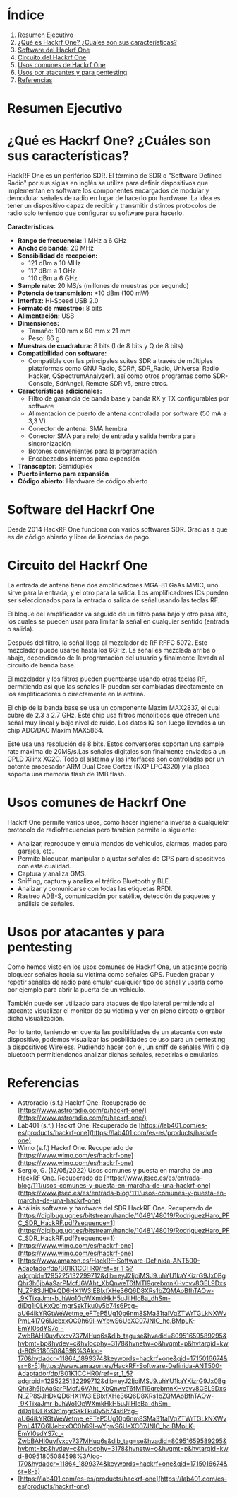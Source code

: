 # Índice

1. [Resumen Ejecutivo](#resumen-ejecutivo)
2. [¿Qué es Hackrf One? ¿Cuáles son sus características?](#qué-es-hackrf-one-cuáles-son-sus-características)
3. [Software del Hackrf One](#software-del-hackrf-one)
4. [Circuito del Hackrf One](#circuito-del-hackrf-one)
5. [Usos comunes de Hackrf One](#usos-comunes-de-hackrf-one)
6. [Usos por atacantes y para pentesting](#usos-por-atacantes-y-para-pentesting)
7. [Referencias](#referencias)

# Resumen Ejecutivo

# ¿Qué es Hackrf One? ¿Cuáles son sus características?

HackRF One es un periférico SDR. El término de SDR o "Software Defined Radio" por sus siglas en inglés se utiliza para definir dispositivos que implementan en software los componentes encargados de modular y demodular señales de radio en lugar de hacerlo por hardware. La idea es tener un dispositivo capaz de recibir y transmitir distintos protocolos de radio solo teniendo que configurar su software para hacerlo.

**Características** 

- **Rango de frecuencia:** 1 MHz a 6 GHz
- **Ancho de banda:** 20 MHz
- **Sensibilidad de recepción:**
    - 121 dBm a 10 MHz
    - 117 dBm a 1 GHz
    - 110 dBm a 6 GHz
- **Sample rate:** 20 MS/s (millones de muestras por segundo)
- **Potencia de transmisión:** +10 dBm (100 mW)
- **Interfaz:** Hi-Speed USB 2.0
- **Formato de muestreo:** 8 bits
- **Alimentación:** USB
- **Dimensiones:**
    - Tamaño: 100 mm x 60 mm x 21 mm
    - Peso: 86 g
- **Muestras de cuadratura:** 8 bits (I de 8 bits y Q de 8 bits)
- **Compatibilidad con software:** 
  - Compatible con las principales suites SDR a través de múltiples plataformas como GNU Radio, SDR#, SDR_Radio, Universal Radio Hacker, QSpectrumAnalyzer1, así como otros programas como SDR-Console, SdrAngel, Remote SDR v5, entre otros.
- **Características adicionales:**
    - Filtro de ganancia de banda base y banda RX y TX configurables por software
    - Alimentación de puerto de antena controlada por software (50 mA a 3,3 V)
    - Conector de antena: SMA hembra
    - Conector SMA para reloj de entrada y salida hembra para sincronización
    - Botones convenientes para la programación
    - Encabezados internos para expansión
- **Transceptor:** Semidúplex
- **Puerto interno para expansión**
- **Código abierto:** Hardware de código abierto

# Software del Hackrf One

Desde 2014 HackRF One funciona con varios softwares SDR. Gracias a que es de código abierto y libre de licencias de pago.

# Circuito del Hackrf One

La entrada de antena tiene dos amplificadores MGA-81 GaAs MMIC, uno sirve para la entrada, y el otro para la salida. Los amplificadores ICs pueden ser seleccionados para la entrada o salida de señal usando las teclas RF.

El bloque del amplificador va seguido de un filtro pasa bajo y otro pasa alto, los cuales se pueden usar para limitar la señal en cualquier sentido (entrada o salida).

Después del filtro, la señal llega al mezclador de RF RFFC 5072. Este mezclador puede usarse hasta los 6GHz. La señal es mezclada arriba o abajo, dependiendo de la programación del usuario y finalmente llevada al circuito de banda base.

El mezclador y los filtros pueden puentearse usando otras teclas RF, permitiendo asi que las señales IF puedan ser cambiadas directamente en los amplificadores o directamente en la antena.

El chip de la banda base se usa un componente Maxim MAX2837, el cual cubre de 2.3 a 2.7 GHz. Este chip usa filtros monoliticos que ofrecen una señal muy lineal y bajo nivel de ruido. Los datos IQ son luego llevados a un chip ADC/DAC Maxim MAX5864. 

Este usa una resolución de 8 bits. Estos conversores soportan una sample rate máxima de 20MS/s.Las señales digitales son finalmente enviadas a un CPLD Xilinx XC2C. Todo el sistema y las interfaces son controladas por un potente procesador ARM Dual Core Cortex (NXP LPC4320) y la placa soporta una memoria flash de 1MB flash.

# Usos comunes de Hackrf One

Hackrf One permite varios usos, como hacer ingienería inversa a cualquiekr protocolo de radiofrecuencias pero también permite lo siguiente:

- Analizar, reproduce y emula mandos de vehículos, alarmas, mados para garajes, etc.
- Permite bloquear, manipular o ajustar señales de GPS para dispositivos con esta cualidad.
- Captura y analiza GMS.
- Sniffing, captura y analiza el tráfico Bluetooth y BLE.
- Analizar y comunicarse con todas las etiquetas RFDI.
- Rastreo ADB-S, comunicación por satélite, detección de paquetes y análisis de señales.

# Usos por atacantes y para pentesting

Como hemos visto en los usos comunes de Hackrf One, un atacante podría bloquear señales hacia su victima como señales GPS. Pueden grabar y repetir señales de radio para emular cualquier tipo de señal y usarla como por ejemplo para abrir la puerta de un vehículo.

También puede ser utilizado para ataques de tipo lateral permitiendo al atacante visualizar el monitor de su victima y ver en pleno directo o grabar dicha visualización.

Por lo tanto, teniendo en cuenta las posibilidades de un atacante con este dispositivo, podemos visualizar las posbilidades de uso para un pentesting a dispositivos Wireless. Pudiendo hacer con él, un sniff de señales Wifi o de bluetooth permitiendonos analizar dichas señales, repetirlas o emularlas.

# Referencias

- Astroradio (s.f.) Hackrf One. Recuperado de [https://www.astroradio.com/p/hackrf-one/](https://www.astroradio.com/p/hackrf-one/)
- Lab401 (s.f.) Hackrf One. Recuperado de [https://lab401.com/es-es/products/hackrf-one](https://lab401.com/es-es/products/hackrf-one)
- Wimo (s.f.) Hackrf One. Recuperado de [https://www.wimo.com/es/hackrf-one](https://www.wimo.com/es/hackrf-one)
- Sergio, G. (12/05/2022) Usos comunes y puesta en marcha de una HackRF One. Recuperado de [https://www.jtsec.es/es/entrada-blog/111/usos-comunes-y-puesta-en-marcha-de-una-hackrf-one](https://www.jtsec.es/es/entrada-blog/111/usos-comunes-y-puesta-en-marcha-de-una-hackrf-one)
- Análisis software y hardware del SDR HackRF One. Recuperado de [https://digibug.ugr.es/bitstream/handle/10481/48019/RodriguezHaro_PFC_SDR_HackRF.pdf?sequence=1](https://digibug.ugr.es/bitstream/handle/10481/48019/RodriguezHaro_PFC_SDR_HackRF.pdf?sequence=1)
- [https://www.wimo.com/es/hackrf-one](https://www.wimo.com/es/hackrf-one)
- [https://www.amazon.es/HackRF-Software-Definida-ANT500-Adaptador/dp/B01K1CCHR0/ref=sr_1_5?adgrpid=1295225132299712&dib=eyJ2IjoiMSJ9.uhYU1kaYKizrG9Jx0BgQhr3h6jbAa9arPMcfJ6VAht_XbQnweT6fMTI9qrebmnKHvcvv8GEL9DxsN_ZP8SJHDkQD6HX1W3IEBlxfXHe36Q6D8XRs1bZQMAoBfhTAOw-_9KTixaJmr-bJhWo1OpWXmkHkH5uJiIHIcBa_dhSm-diDq1iQLKxQo1mgrSskTku0y5b74s6Pcg-aU64ikYRGtWeWetme_eFTeP5Ug10p6nm8SMa31taIVqZTWrTGLkNXWvPmL417Q6IJebxxOC0h69l-wYpwS6UeXC07JNlC_hc.BMpLK-EmYI0sdYS7c_-ZwbBAHI0uyfvxcv737MHuq6s&dib_tag=se&hvadid=80951659589295&hvbmt=bp&hvdev=c&hvlocphy=3178&hvnetw=o&hvqmt=p&hvtargid=kwd-80951805084598%3Aloc-170&hydadcr=11864_1899374&keywords=hackrf+one&qid=1715016674&sr=8-5](https://www.amazon.es/HackRF-Software-Definida-ANT500-Adaptador/dp/B01K1CCHR0/ref=sr_1_5?adgrpid=1295225132299712&dib=eyJ2IjoiMSJ9.uhYU1kaYKizrG9Jx0BgQhr3h6jbAa9arPMcfJ6VAht_XbQnweT6fMTI9qrebmnKHvcvv8GEL9DxsN_ZP8SJHDkQD6HX1W3IEBlxfXHe36Q6D8XRs1bZQMAoBfhTAOw-_9KTixaJmr-bJhWo1OpWXmkHkH5uJiIHIcBa_dhSm-diDq1iQLKxQo1mgrSskTku0y5b74s6Pcg-aU64ikYRGtWeWetme_eFTeP5Ug10p6nm8SMa31taIVqZTWrTGLkNXWvPmL417Q6IJebxxOC0h69l-wYpwS6UeXC07JNlC_hc.BMpLK-EmYI0sdYS7c_-ZwbBAHI0uyfvxcv737MHuq6s&dib_tag=se&hvadid=80951659589295&hvbmt=bp&hvdev=c&hvlocphy=3178&hvnetw=o&hvqmt=p&hvtargid=kwd-80951805084598%3Aloc-170&hydadcr=11864_1899374&keywords=hackrf+one&qid=1715016674&sr=8-5)
- [https://lab401.com/es-es/products/hackrf-one](https://lab401.com/es-es/products/hackrf-one)
